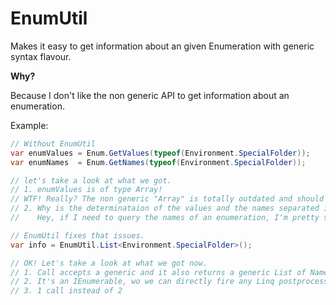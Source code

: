 ﻿# EnumUtil

Makes it easy to get information about an given Enumeration with generic syntax flavour.

**Why?**

Because I don't like the non generic API to get information about an enumeration.

Example:

```c#
// Without EnumUtil
var enumValues = Enum.GetValues(typeof(Environment.SpecialFolder));
var enumNames  = Enum.GetNames(typeof(Environment.SpecialFolder));

// let's take a look at what we got.
// 1. enumValues is of type Array! 
// WTF! Really? The non generic "Array" is totally outdated and should be removed from modern .NET at all.
// 2. Why is the determinataion of the values and the names separated in 2 function calls?
//    Hey, if I need to query the names of an enumeration, I'm pretty sure I also require the value.

// EnumUtil fixes that issues.
var info = EnumUtil.List<Environment.SpecialFolder>();

// OK! Let's take a look at what we got now.
// 1. Call accepts a generic and it also returns a generic List of Name/Value pairs
// 2. It's an IEnumerable, wo we can directly fire any Linq postprocessing
// 3. 1 call instead of 2

```

